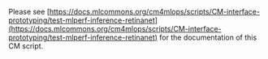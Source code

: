 Please see [https://docs.mlcommons.org/cm4mlops/scripts/CM-interface-prototyping/test-mlperf-inference-retinanet](https://docs.mlcommons.org/cm4mlops/scripts/CM-interface-prototyping/test-mlperf-inference-retinanet) for the documentation of this CM script.
